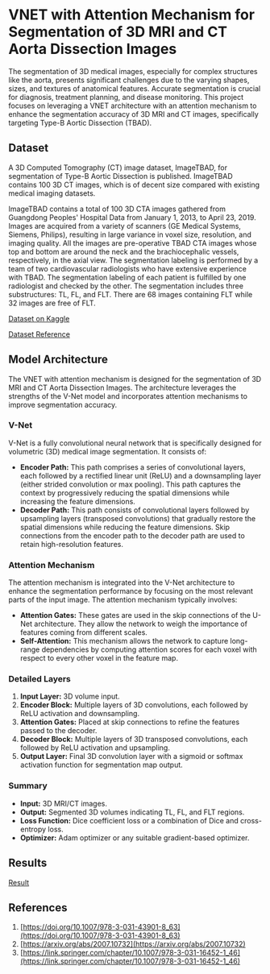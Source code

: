 # VNET with Attention Mechanism for Segmentation of 3D MRI and CT Aorta Dissection Images

The segmentation of 3D medical images, especially for complex structures like the aorta, presents significant challenges due to the varying shapes, sizes, and textures of anatomical features. Accurate segmentation is crucial for diagnosis, treatment planning, and disease monitoring. This project focuses on leveraging a VNET architecture with an attention mechanism to enhance the segmentation accuracy of 3D MRI and CT images, specifically targeting Type-B Aortic Dissection (TBAD).

## Dataset

A 3D Computed Tomography (CT) image dataset, ImageTBAD, for segmentation of Type-B Aortic Dissection is published. ImageTBAD contains 100 3D CT images, which is of decent size compared with existing medical imaging datasets.

ImageTBAD contains a total of 100 3D CTA images gathered from Guangdong Peoples' Hospital Data from January 1, 2013, to April 23, 2019. Images are acquired from a variety of scanners (GE Medical Systems, Siemens, Philips), resulting in large variance in voxel size, resolution, and imaging quality. All the images are pre-operative TBAD CTA images whose top and bottom are around the neck and the brachiocephalic vessels, respectively, in the axial view. The segmentation labeling is performed by a team of two cardiovascular radiologists who have extensive experience with TBAD. The segmentation labeling of each patient is fulfilled by one radiologist and checked by the other. The segmentation includes three substructures: TL, FL, and FLT. There are 68 images containing FLT while 32 images are free of FLT.

[Dataset on Kaggle](https://www.kaggle.com/datasets/xiaoweixumedicalai/imagetbad)

[Dataset Reference](https://www.frontiersin.org/journals/physiology/articles/10.3389/fphys.2021.732711/full)

## Model Architecture

The VNET with attention mechanism is designed for the segmentation of 3D MRI and CT Aorta Dissection Images. The architecture leverages the strengths of the V-Net model and incorporates attention mechanisms to improve segmentation accuracy.

### V-Net

V-Net is a fully convolutional neural network that is specifically designed for volumetric (3D) medical image segmentation. It consists of:

- **Encoder Path:** This path comprises a series of convolutional layers, each followed by a rectified linear unit (ReLU) and a downsampling layer (either strided convolution or max pooling). This path captures the context by progressively reducing the spatial dimensions while increasing the feature dimensions.
- **Decoder Path:** This path consists of convolutional layers followed by upsampling layers (transposed convolutions) that gradually restore the spatial dimensions while reducing the feature dimensions. Skip connections from the encoder path to the decoder path are used to retain high-resolution features.

### Attention Mechanism

The attention mechanism is integrated into the V-Net architecture to enhance the segmentation performance by focusing on the most relevant parts of the input image. The attention mechanism typically involves:

- **Attention Gates:** These gates are used in the skip connections of the U-Net architecture. They allow the network to weigh the importance of features coming from different scales.
- **Self-Attention:** This mechanism allows the network to capture long-range dependencies by computing attention scores for each voxel with respect to every other voxel in the feature map.

### Detailed Layers

1. **Input Layer:** 3D volume input.
2. **Encoder Block:** Multiple layers of 3D convolutions, each followed by ReLU activation and downsampling.
3. **Attention Gates:** Placed at skip connections to refine the features passed to the decoder.
4. **Decoder Block:** Multiple layers of 3D transposed convolutions, each followed by ReLU activation and upsampling.
5. **Output Layer:** Final 3D convolution layer with a sigmoid or softmax activation function for segmentation map output.

### Summary

- **Input:** 3D MRI/CT images.
- **Output:** Segmented 3D volumes indicating TL, FL, and FLT regions.
- **Loss Function:** Dice coefficient loss or a combination of Dice and cross-entropy loss.
- **Optimizer:** Adam optimizer or any suitable gradient-based optimizer.

## Results

<!-- Add your results here -->
[Result](https://github.com/Iaryan-21/VNET_AMC/blob/main/TBAD-108.png)

## References

1. [https://doi.org/10.1007/978-3-031-43901-8_63](https://doi.org/10.1007/978-3-031-43901-8_63)
2. [https://arxiv.org/abs/2007.10732](https://arxiv.org/abs/2007.10732)
3. [https://link.springer.com/chapter/10.1007/978-3-031-16452-1_46](https://link.springer.com/chapter/10.1007/978-3-031-16452-1_46)
